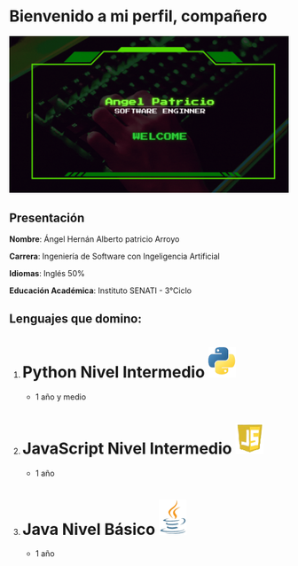 # Bienvenido a mi perfil, compañero 

![Banner](recursos\banner.gif)

## **Presentación**
**Nombre**: Ángel Hernán Alberto patricio Arroyo

**Carrera**: Ingeniería de Software con Ingeligencia Artificial

**Idiomas**: Inglés 50% 

**Educación Académica**: Instituto SENATI - 3°Ciclo


## **Lenguajes que domino**:

1. # Python Nivel Intermedio ![Python](recursos\python_logo.png)
    * 1 año y medio
1. # JavaScript Nivel Intermedio ![JavaScript](recursos\js_logo.png)
    * 1 año
1. # Java Nivel Básico ![Java](recursos\java_logo.png)
    * 1 año
